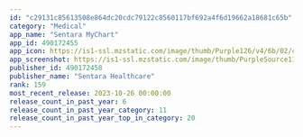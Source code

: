 ```yaml
---
id: "c29131c85613508e864dc20cdc79122c8560117bf692a4f6d19662a18681c65b"
category: "Medical"
app_name: "Sentara MyChart"
app_id: 490172455
app_icon: https://is1-ssl.mzstatic.com/image/thumb/Purple126/v4/6b/02/c2/6b02c215-dc75-f94e-4578-7a4f110459fc/AppIcon-1x_U007emarketing-0-7-0-85-220.png/1024x1024bb.png
app_screenshot: https://is1-ssl.mzstatic.com/image/thumb/PurpleSource116/v4/09/c1/cc/09c1cc84-a51f-31f8-304c-0ab2a8fc3904/69b6bc51-4ded-45d1-b7fc-3cfddc889f53_6.5-inch_Screenshot_1.png/1284x2778bb.png
publisher_id: 490172458
publisher_name: "Sentara Healthcare"
rank: 159
most_recent_release: 2023-10-26 00:00:00
release_count_in_past_year: 6
release_count_in_past_year_category: 11
release_count_in_past_year_top_in_category: 20
---
```


